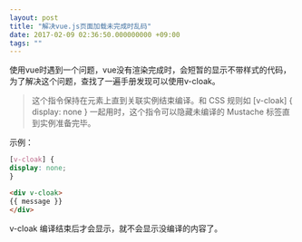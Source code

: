 ```yaml
---
layout: post
title: "解决vue.js页面加载未完成时乱码"
date: 2017-02-09 02:36:50.000000000 +09:00
tags: ""
---
```

使用vue时遇到一个问题，vue没有渲染完成时，会短暂的显示不带样式的代码，为了解决这个问题，查找了一遍手册发现可以使用v-cloak。


>这个指令保持在元素上直到关联实例结束编译。和 CSS 规则如 [v-cloak] { display: none } 一起用时，这个指令可以隐藏未编译的 Mustache 标签直到实例准备完毕。

示例：
```css
[v-cloak] {
display: none;
}
```
```html
<div v-cloak>
{{ message }}
</div>
```
v-cloak 编译结束后才会显示，就不会显示没编译的内容了。
